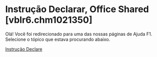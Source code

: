 
# Instrução Declarar, Office Shared [vblr6.chm1021350]

Olá! Você foi redirecionado para uma das nossas páginas de Ajuda F1. Selecione o tópico que estava procurando abaixo.

[Instrução Declare](http://msdn.microsoft.com/library/82f68f6b-76c6-2efd-72d2-652000b3a083%28Office.15%29.aspx)

